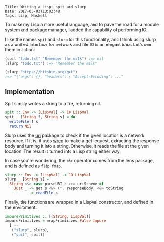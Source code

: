     Title: Writing a Lisp: spit and slurp
    Date: 2017-05-03T13:02:48
    Tags: Lisp, Haskell

To make my Lisp a more useful language, and to pave the road for a module system and package manager, I added the capability of performing IO.

<!-- more -->

 I like the names `spit` and `slurp` for this functionality, and I think using slurp as a unified interface for network and file IO is an elegant idea. Let's see them in action:


```scheme
(spit "todo.txt" "Remember the milk") ;=> nil
(slurp "todo.txt") ;=> "Remember the milk"

(slurp "https://httpbin.org/get") 
;=> "{"args": {}, "headers": { "Accept-Encoding": ..."
```

## Implementation

Spit simply writes a string to a file, returning nil.

```haskell
spit :: Env -> [LispVal] -> IO LispVal
spit _ [String f, String s] = do
  writeFile f s
  return Nil
```

Slurp uses the [uri](https://hackage.haskell.org/package/uri) package to check if the given location is a network resource.
If it is, it uses [wreq](http://www.serpentine.com/wreq/tutorial.html) to make a get request, extracting the response body and turning it into a string.
Otherwise, it reads the file at the given location.
The result is turned into a Lisp string either way.

In case you're wondering, the `<&>` operator comes from the lens package, and is defined as `flip fmap`.

```haskell
slurp :: Env -> [LispVal] -> IO LispVal
slurp _ [String s] =
  String <$> case parseURI s >>= uriScheme of
    Just _ -> get s <&> (^. responseBody) <&> toString
    _      -> readFile s
```

Finally, the functions are wrapped in a LispVal constructor, and defined in the enviroment.

```haskell
impurePrimitives :: [(String, LispVal)]
impurePrimitives = wrapPrimitives False Impure 
  [ --
   ("slurp", slurp), 
   ("spit", spit)]
```
